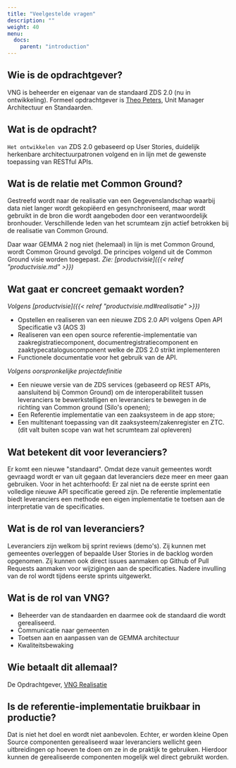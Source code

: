 ```yaml
---
title: "Veelgestelde vragen"
description: ""
weight: 40
menu:
  docs:
    parent: "introduction"
---
```


## Wie is de opdrachtgever?

VNG is beheerder en eigenaar van de standaard ZDS 2.0 (nu in ontwikkeling).
Formeel opdrachtgever is [Theo Peters](https://github.com/TheoVNGPeters), Unit
Manager Architectuur en Standaarden.


## Wat is de opdracht?

`Het ontwikkelen van` ZDS 2.0 gebaseerd op User Stories, duidelijk herkenbare
architectuurpatronen volgend en in lijn met de gewenste toepassing van RESTful
APIs.


## Wat is de relatie met Common Ground?

Gestreefd wordt naar de realisatie van een Gegevenslandschap waarbij data niet
langer wordt gekopiëerd en gesynchroniseerd, maar wordt gebruikt in de bron die
wordt aangeboden door een verantwoordelijk bronhouder. Verschillende leden van
het scrumteam zijn actief betrokken bij de realisatie van Common Ground.

Daar waar GEMMA 2 nog niet (helemaal) in lijn is met Common Ground, wordt
Common Ground gevolgd. De principes volgend uit de Common Ground visie worden
toegepast. _Zie: [productvisie]({{< relref "productvisie.md" >}})_


## Wat gaat er concreet gemaakt worden?

_Volgens [productvisie]({{< relref "productvisie.md#realisatie" >}})_

* Opstellen en realiseren van een nieuwe ZDS 2.0 API volgens Open API
Specificatie v3 (AOS 3)
* Realiseren van een open source referentie-implementatie van
zaakregistratiecomponent, documentregistratiecomponent en
zaaktypecataloguscomponent welke de ZDS 2.0 strikt implementeren
* Functionele documentatie voor het gebruik van de API.

_Volgens oorspronkelijke projectdefinitie_

* Een nieuwe versie van de ZDS services (gebaseerd op REST APIs, aansluitend
  bij Common Ground) om de
interoperabiliteit tussen leveranciers te bewerkstelligen en leveranciers te
bewegen in de richting van Common ground
(Silo's openen);
* Een Referentie implementatie van een zaaksysteem in de app store;
* Een multitenant toepassing van dit zaaksysteem/zakenregister en ZTC. (dit
  valt buiten scope van wat het scrumteam zal opleveren)


## Wat betekent dit voor leveranciers?

Er komt een nieuwe "standaard". Omdat deze vanuit gemeentes wordt gevraagd
wordt er van uit gegaan dat leveranciers deze meer en meer gaan gebruiken.
Voor in het achterhoofd: Er zal niet na de eerste sprint een volledige nieuwe
API specificatie gereed zijn.
De referentie implementatie biedt leveranciers een methode een eigen
implementatie te toetsen aan de interpretatie van de specificaties.


## Wat is de rol van leveranciers?

Leveranciers zijn welkom bij sprint reviews (demo's). Zij kunnen met gemeentes
overleggen of bepaalde User Stories in de backlog worden opgenomen. Zij kunnen
ook direct issues aanmaken op Github of Pull Requests aanmaken voor wijzigingen
aan de specificaties. Nadere invulling van de rol wordt tijdens eerste sprints
uitgewerkt.


## Wat is de rol van VNG?

* Beheerder van de standaarden en daarmee ook de standaard die wordt
gerealiseerd.
* Communicatie naar gemeenten
* Toetsen aan en aanpassen van de GEMMA architectuur
* Kwaliteitsbewaking


## Wie betaalt dit allemaal?

De Opdrachtgever, [VNG Realisatie](https://github.com/VNG-Realisatie/)


## Is de referentie-implementatie bruikbaar in productie?

Dat is niet het doel en wordt niet aanbevolen. Echter, er worden  kleine Open
Source componenten gerealiseerd waar leveranciers wellicht geen uitbreidingen
op hoeven te doen om ze in de praktijk te gebruiken. Hierdoor kunnen de
gerealiseerde componenten mogelijk wel direct gebruikt worden.
